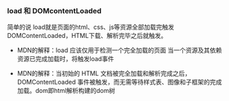 ### load 和 DOMcontentLoaded

简单的说  load就是页面的html、css、js等资源全部加载完触发
DOMContentLoaded，HTML下载、解析完毕之后就触发。

- MDN的解释：load 应该仅用于检测一个完全加载的页面 当一个资源及其依赖资源已完成加载时，将触发load事件

- MDN的解释：当初始的 HTML 文档被完全加载和解析完成之后，DOMContentLoaded 事件被触发，而无需等待样式表、图像和子框架的完成加载。dom即html解析构建的dom树
